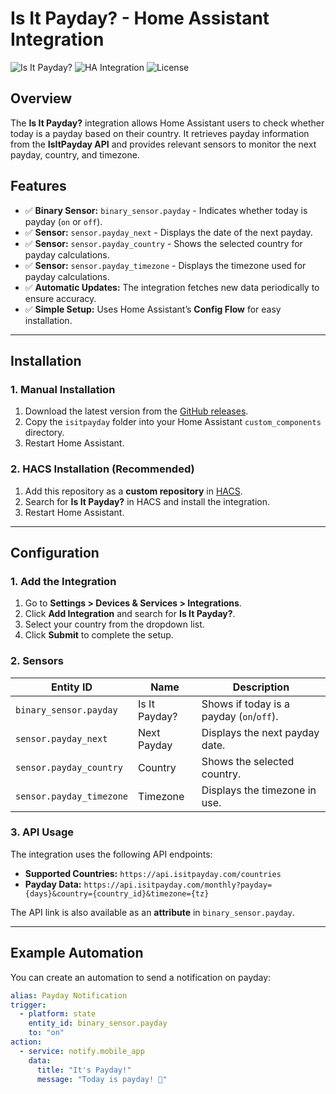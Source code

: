 # Is It Payday? - Home Assistant Integration

![Is It Payday?](https://img.shields.io/github/v/release/UnoSite/IsItPayday?label=version)
![HA Integration](https://img.shields.io/badge/Home%20Assistant-Custom%20Integration-blue)
![License](https://img.shields.io/github/license/UnoSite/IsItPayday)

## **Overview**
The **Is It Payday?** integration allows Home Assistant users to check whether today is a payday based on their country. It retrieves payday information from the **IsItPayday API** and provides relevant sensors to monitor the next payday, country, and timezone.

## **Features**
- ✅ **Binary Sensor:** `binary_sensor.payday` - Indicates whether today is payday (`on` or `off`).
- ✅ **Sensor:** `sensor.payday_next` - Displays the date of the next payday.
- ✅ **Sensor:** `sensor.payday_country` - Shows the selected country for payday calculations.
- ✅ **Sensor:** `sensor.payday_timezone` - Displays the timezone used for payday calculations.
- ✅ **Automatic Updates:** The integration fetches new data periodically to ensure accuracy.
- ✅ **Simple Setup:** Uses Home Assistant’s **Config Flow** for easy installation.

---

## **Installation**
### **1. Manual Installation**
1. Download the latest version from the [GitHub releases](https://github.com/UnoSite/IsItPayday/releases).
2. Copy the `isitpayday` folder into your Home Assistant `custom_components` directory.
3. Restart Home Assistant.

### **2. HACS Installation (Recommended)**
1. Add this repository as a **custom repository** in [HACS](https://hacs.xyz/).
2. Search for **Is It Payday?** in HACS and install the integration.
3. Restart Home Assistant.

---

## **Configuration**
### **1. Add the Integration**
1. Go to **Settings > Devices & Services > Integrations**.
2. Click **Add Integration** and search for **Is It Payday?**.
3. Select your country from the dropdown list.
4. Click **Submit** to complete the setup.

### **2. Sensors**
| Entity ID               | Name              | Description                          |
|-------------------------|------------------|--------------------------------------|
| `binary_sensor.payday`  | Is It Payday?    | Shows if today is a payday (`on`/`off`). |
| `sensor.payday_next`    | Next Payday      | Displays the next payday date.       |
| `sensor.payday_country` | Country          | Shows the selected country.          |
| `sensor.payday_timezone`| Timezone         | Displays the timezone in use.        |

### **3. API Usage**
The integration uses the following API endpoints:
- **Supported Countries:** `https://api.isitpayday.com/countries`
- **Payday Data:** `https://api.isitpayday.com/monthly?payday={days}&country={country_id}&timezone={tz}`

The API link is also available as an **attribute** in `binary_sensor.payday`.

---

## **Example Automation**
You can create an automation to send a notification on payday:

```yaml
alias: Payday Notification
trigger:
  - platform: state
    entity_id: binary_sensor.payday
    to: "on"
action:
  - service: notify.mobile_app
    data:
      title: "It's Payday!"
      message: "Today is payday! 🎉"
